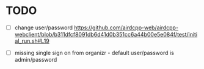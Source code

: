 
# TODO

* [ ] change user/password https://github.com/airdcpp-web/airdcpp-webclient/blob/b311dfcf8091db6d41d0b351cc6a44b00e5e084f/test/initial_run.sh#L19

* [ ] missing single sign on from organizr - default user/password is admin/password